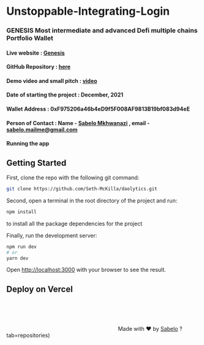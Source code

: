 # Unstoppable-Integrating-Login
### GENESIS Most intermediate and advanced Defi multiple chains Portfolio Wallet

#### Live website : [Genesis](https://genesiswallet.vercel.app/)

#### GitHub Repository : [here](https://github.com/SabeloMkhwanzi/Unstoppable-Integrating-Login)

#### Demo video and small pitch : [video](https://drive.google.com/drive/folders/1smP2WS9i943l5PxesTcSD8hcYghUljt5?usp=sharing)

#### Date of starting the project : December, 2021

#### Wallet Address : 0xF975206a46b4eD9f5F008AF9813B19bf083d94eE

#### Person of Contact : Name - [Sabelo Mkhwanazi](https://twitter.com/SabeloMkhwanaz) , email - sabelo.mailme@gmail.com


#### Running the app

## Getting Started

First, clone the repo with the following git command:

```bash
git clone https://github.com/Seth-McKilla/daolytics.git
```

Second, open a terminal in the root directory of the project and run:

```bash
npm install
```

to install all the package dependencies for the project

Finally, run the development server:

```bash
npm run dev
# or
yarn dev
```

Open [http://localhost:3000](http://localhost:3000) with your browser to see the result.


## Deploy on Vercel

<br />
<br />
<br />


&nbsp;&nbsp;&nbsp;&nbsp;&nbsp;&nbsp;&nbsp;&nbsp;&nbsp;&nbsp;&nbsp;&nbsp;&nbsp;&nbsp;&nbsp;&nbsp;&nbsp;&nbsp;&nbsp;&nbsp;&nbsp;&nbsp;&nbsp;&nbsp;&nbsp;&nbsp;&nbsp;&nbsp;&nbsp;&nbsp;&nbsp;&nbsp;&nbsp;&nbsp;&nbsp;&nbsp;&nbsp;&nbsp;&nbsp;&nbsp;&nbsp;&nbsp;&nbsp;&nbsp;&nbsp;&nbsp;&nbsp;&nbsp;&nbsp;&nbsp;&nbsp;&nbsp;&nbsp;&nbsp;&nbsp;&nbsp;&nbsp;&nbsp;&nbsp;&nbsp;&nbsp;&nbsp;&nbsp;&nbsp;&nbsp;&nbsp;&nbsp;&nbsp;&nbsp;&nbsp;&nbsp;&nbsp;&nbsp;&nbsp;Made with :heart: by [Sabelo](https://github.com/SabeloMkhwanzi)
?tab=repositories) 
